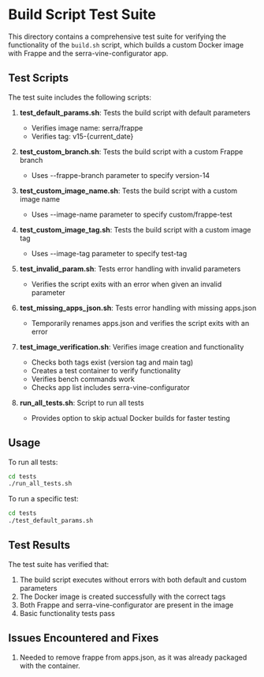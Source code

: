 # Build Script Test Suite

This directory contains a comprehensive test suite for verifying the functionality of the `build.sh` script, which builds a custom Docker image with Frappe and the serra-vine-configurator app.

## Test Scripts

The test suite includes the following scripts:

1. **test_default_params.sh**: Tests the build script with default parameters
   - Verifies image name: serra/frappe
   - Verifies tag: v15-{current_date}

2. **test_custom_branch.sh**: Tests the build script with a custom Frappe branch
   - Uses --frappe-branch parameter to specify version-14

3. **test_custom_image_name.sh**: Tests the build script with a custom image name
   - Uses --image-name parameter to specify custom/frappe-test

4. **test_custom_image_tag.sh**: Tests the build script with a custom image tag
   - Uses --image-tag parameter to specify test-tag

5. **test_invalid_param.sh**: Tests error handling with invalid parameters
   - Verifies the script exits with an error when given an invalid parameter

6. **test_missing_apps_json.sh**: Tests error handling with missing apps.json
   - Temporarily renames apps.json and verifies the script exits with an error

7. **test_image_verification.sh**: Verifies image creation and functionality
   - Checks both tags exist (version tag and main tag)
   - Creates a test container to verify functionality
   - Verifies bench commands work
   - Checks app list includes serra-vine-configurator

8. **run_all_tests.sh**: Script to run all tests
   - Provides option to skip actual Docker builds for faster testing

## Usage

To run all tests:

```bash
cd tests
./run_all_tests.sh
```

To run a specific test:

```bash
cd tests
./test_default_params.sh
```

## Test Results

The test suite has verified that:

1. The build script executes without errors with both default and custom parameters
2. The Docker image is created successfully with the correct tags
3. Both Frappe and serra-vine-configurator are present in the image
4. Basic functionality tests pass

## Issues Encountered and Fixes

1. Needed to remove frappe from apps.json, as it was already packaged with the container.

